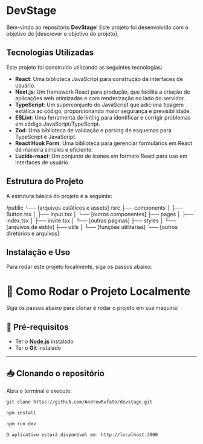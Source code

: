 # DevStage

Bem-vindo ao repositório **DevStage**! Este projeto foi desenvolvido com o objetivo de [descrever o objetivo do projeto].

## Tecnologias Utilizadas

Este projeto foi construído utilizando as seguintes tecnologias:

- **React**: Uma biblioteca JavaScript para construção de interfaces de usuário.
- **Next.js**: Um framework React para produção, que facilita a criação de aplicações web otimizadas e com renderização no lado do servidor.
- **TypeScript**: Um superconjunto do JavaScript que adiciona tipagem estática ao código, proporcionando maior segurança e previsibilidade.
- **ESLint**: Uma ferramenta de linting para identificar e corrigir problemas em código JavaScript/TypeScript.
- **Zod**: Uma biblioteca de validação e parsing de esquemas para TypeScript e JavaScript.
- **React Hook Form**: Uma biblioteca para gerenciar formulários em React de maneira simples e eficiente.
- **Lucide-react**: Um conjunto de ícones em formato React para uso em interfaces de usuário.

## Estrutura do Projeto

A estrutura básica do projeto é a seguinte:

/public └── [arquivos estáticos e assets] /src ├── components │ ├── Button.tsx │ ├── Input.tsx │ └── [outros componentes] ├── pages │ ├── index.tsx │ ├── invite.tsx │ └── [outras páginas] ├── styles │ └── [arquivos de estilo] ├── utils │ └── [funções utilitárias] └── [outros diretórios e arquivos]



## Instalação e Uso

Para rodar este projeto localmente, siga os passos abaixo:

# 🚀 Como Rodar o Projeto Localmente  

Siga os passos abaixo para clonar e rodar o projeto em sua máquina:  

## 📌 Pré-requisitos  
- Ter o **[Node.js](https://nodejs.org/)** instalado  
- Ter o **Git** instalado  

---

## 📥 Clonando o repositório  

Abra o terminal e execute:  

```bash
git clone https://github.com/AndrewRufato/devstage.git

npm install

npm run dev

O aplicativo estará disponível em: http://localhost:3000
